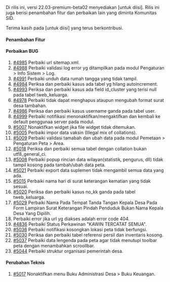 Di rilis ini, versi 22.03-premium-beta02 menyediakan [untuk diisi]. Rilis ini juga berisi penambahan fitur dan perbaikan lain yang diminta Komunitas SID.

Terima kasih pada [untuk diisi] yang terus berkontribusi.

#### Penambahan Fitur

#### Perbaikan BUG

1. [#4985](https://github.com/OpenSID/OpenSID/issues/4985) Perbaiki url sitemap.xml.
2. [#4988](https://github.com/OpenSID/OpenSID/issues/4988) Perbaiki validasi log error yg ditampilkan pada modul Pengaturan > Info Sistem > Log.
3. [#4991](https://github.com/OpenSID/OpenSID/issues/4991) Perbaiki unduh data rumah tangga yang tidak tampil.
4. [#4984](https://github.com/OpenSID/OpenSID/issues/4984) Periksa dan perbaiki kasus ada tabel yg hilang autoincrement.
5. [#4993](https://github.com/OpenSID/OpenSID/issues/4993) Periksa dan perbaiki kasus ada field id_cluster yang terisi null pada tabel tweb_keluarga.
6. [#4978](https://github.com/OpenSID/OpenSID/issues/4978) Perbaiki tidak dapat menghapus ataupun mengubah format surat desa tambahan.
7. [#4986](https://github.com/OpenSID/OpenSID/issues/4986) Periksa dan perbaiki kasus username ganda pada tabel user.
8. [#4999](https://github.com/OpenSID/OpenSID/issues/4999) Perbaiki notifikasi menonaktifkan/mengaktifkan dan kembali ke default penggunaa server pada modul.
9. [#5007](https://github.com/OpenSID/OpenSID/issues/5007) Nonaktifkan widget jika file widget tidak ditemukan.
10. [#5005](https://github.com/OpenSID/OpenSID/issues/5005) Perbaiki impor data vaksin (Illegal mix of collations).
11. [#5009](https://github.com/OpenSID/OpenSID/issues/5009) Perbaiki validasi tamabah dan ubah data pada modul Pemetaan > Pengaturan Peta > Area.
12. [#5018](https://github.com/OpenSID/OpenSID/issues/5018) Periksa dan perbaiki semua tabel dengan collation bukan utf8_general_ci.
13. [#5008](https://github.com/OpenSID/OpenSID/issues/5008) Perbaiki popup rincian data wilayan(statistik, pengurus, dll) tidak tampil kosong pada tambah/ubah data peta.
14. [#5021](https://github.com/OpenSID/OpenSID/issues/5021) Perbaiki export data suplemen tidak mengambil semua data yang ada.
15. [#5015](https://github.com/OpenSID/OpenSID/issues/5015) Perbaiki nama hari di surat keterangan kematian yang tidak sesuai.
16. [#5020](https://github.com/OpenSID/OpenSID/issues/5020) Periksa dan perbaiki kasus no_kk ganda pada tabel tweb_keluarga.
17. [#5029](https://github.com/OpenSID/OpenSID/issues/5029) Perbaiki Nama Pada Tempat Tanda Tangan Kepala Desa Pada Form Lampiran Surat Keterangan Pindah Penduduk Bukan Nama Kepala Desa Yang Dipilih.
18. Perbaiki error jika url yg diakses adalah error code 404.
19. [#4836](https://github.com/OpenSID/OpenSID/issues/4836) Perbaiki Status Perkawinan "KAWIN TERCATAT SEMUA".
20. [#5036](https://github.com/OpenSID/OpenSID/issues/5036) Perbaiki notifikasi kosongkan lokasi peta tidak berfungsi.
21. [#5030](https://github.com/OpenSID/OpenSID/issues/5030) Periksa dan perbaiki tabel referensi persil dan inventaris kosong.
22. [#5037](https://github.com/OpenSID/OpenSID/issues/5037) Perbaiki data lengenda pada peta agar tidak menutupi toolbar peta dengan menambahkan scroollbar.
23. [#5044](https://github.com/OpenSID/OpenSID/issues/5044) Perbaiki struktur organisasi pemerintah desa.

#### Perubahan Teknis

1. [#5017](https://github.com/OpenSID/OpenSID/issues/5017) Nonaktifkan menu Buku Administrasi Desa > Buku Keuangan.